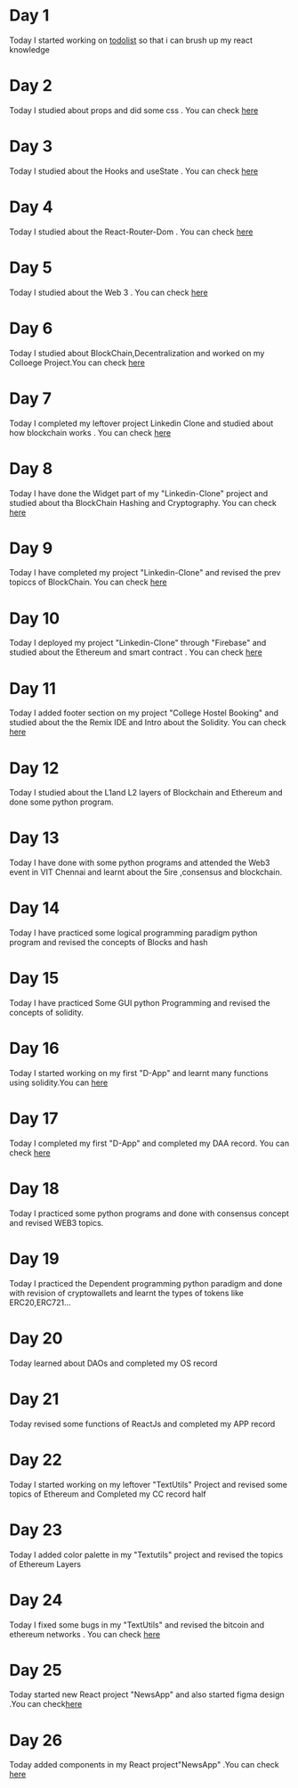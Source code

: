 # Day 1
Today I started working on [todolist](https://github.com/RounakRajSingh620/ToDo-lists) so that i can brush up my react knowledge

# Day 2
Today I studied about props and did some css . You can check [here](https://github.com/RounakRajSingh620/ToDo-lists/commit/a3872844ca2da87cc90f1114420f3383d12ed967) 

# Day 3
Today I studied about the Hooks and useState . You can check [here](https://github.com/RounakRajSingh620/ToDo-lists/commit/0efee9503c85ccb22c02f9d4cce4148758d8bfd8)

# Day 4
Today I studied about the React-Router-Dom . You can check [here](https://github.com/RounakRajSingh620/ToDo-lists/commit/2cf0028c30b3588d90ecdc85cc573185f3e7bae7)

# Day 5
Today I studied about the Web 3 . You can check [here](https://learnweb3.io/)

# Day 6
Today I studied about BlockChain,Decentralization and worked on my Colloege Project.You can check [here](https://github.com/RounakRajSingh620/College-Hostel-Booking-/commit/cc8e04e2a53ad37c3d984b35e46e6eee0cb115c4)

# Day 7
Today I completed my leftover project Linkedin Clone and studied about how blockchain works . You can check [here](https://github.com/RounakRajSingh620/LinkedIn-Clone/commit/a909c5cf1c1ba90d28415a76e4e3df31fefcc94c)

# Day 8
Today I have done the Widget part of my "Linkedin-Clone" project and studied about tha BlockChain Hashing  and  Cryptography. You can check [here](https://github.com/RounakRajSingh620/LinkedIn-Clone/commit/1401527b19b2d3b0974d8455712724ea5a43b504)

# Day 9
Today I have completed my project "Linkedin-Clone" and revised the prev topiccs of BlockChain. You can check [here]( https://github.com/RounakRajSingh620/LinkedIn-Clone/commit/b2fce53f906a005ea432f3d65e4756b68501210c)

# Day 10
Today I  deployed my project "Linkedin-Clone" through "Firebase" and studied about the Ethereum and smart contract . You can check [here](https://github.com/RounakRajSingh620/LinkedIn-Clone/commit/c610e854d9771f1fa1dea0d3afec8d52b7102842)

# Day 11
Today I added footer section on my project "College Hostel Booking" and studied about the the Remix IDE and Intro about the Solidity. You can  check [here](https://github.com/RounakRajSingh620/College-Hostel-Booking-/commit/add629a35327ea9efca43738c8bdac73bdc629b5)  

# Day 12
Today I studied about the L1and L2 layers of Blockchain and Ethereum and done some python program.

# Day 13
Today I have done with some python programs and attended the Web3 event in VIT Chennai and learnt about the 5ire ,consensus and blockchain.  

# Day 14
Today I have practiced some logical programming paradigm python program and revised the concepts of Blocks and hash

# Day 15
Today I have practiced Some GUI python Programming and revised the concepts of solidity.

# Day 16
Today I started working on my first "D-App" and learnt many functions using solidity.You can [here](https://github.com/RounakRajSingh620/D-App/commit/4eb84cdaaddaefd909fce7419b1c825443203787)

# Day 17
Today I completed my first "D-App" and completed my DAA record. You can check [here](https://github.com/RounakRajSingh620/D-App/commit/177dd776da4edad3b49595a42078824c02bf929c)

# Day 18
Today I practiced some python programs and done with consensus concept and revised WEB3 topics.

# Day 19
Today I practiced the Dependent programming python paradigm and done with revision of cryptowallets and learnt the types of tokens like ERC20,ERC721...

# Day 20
Today learned about DAOs and completed my OS record

# Day 21
Today revised some functions of ReactJs and completed my APP record

# Day 22
Today I started working on my leftover "TextUtils" Project and revised some topics of Ethereum and Completed my CC record half

# Day 23
Today I added color palette in my "Textutils" project and revised the topics of Ethereum Layers 

# Day 24
Today I fixed some bugs in my "TextUtils" and revised the bitcoin and ethereum networks . You can check [here](https://github.com/RounakRajSingh620/Textutils/commit/3941a5d981b6f57a132077664f333e94eabea9f2)

# Day 25
Today started new React project "NewsApp" and also started figma design .You can check[here](https://github.com/RounakRajSingh620/NewsApp/commit/ab5bca7d9974ee8e4b8373a655d0f506ddf690ff)

# Day 26
Today added components in my React project"NewsApp" .You can check [here](https://github.com/RounakRajSingh620/NewsApp/commit/aad704f74d8b9a7a6135bf239d45207b77cd77f9)
